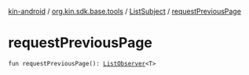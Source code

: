 [kin-android](../../index.md) / [org.kin.sdk.base.tools](../index.md) / [ListSubject](index.md) / [requestPreviousPage](./request-previous-page.md)

# requestPreviousPage

`fun requestPreviousPage(): `[`ListObserver`](../-list-observer/index.md)`<T>`
